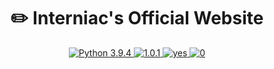 <div align="center">
    <h1>✏️ Interniac's Official Website</h1>
</div>

<div align="center">
        <a href="https://www.python.org/downloads/release/python-394/">
            <img src="https://img.shields.io/badge/python-3.9.4-blue.svg" alt="Python 3.9.4" />
        </a>
        <a href="https://github.com/Interniac/interniac-website/releases/">
            <img src="https://img.shields.io/github/release/Interniac/interniac-website.svg" alt="1.0.1" />
        </a>
        <a href="https://github.com/Interniac/interniac-website/graphs/commit-activity">
            <img src="https://img.shields.io/badge/Maintained%3F-yes-green.svg" alt="yes" />
        </a>
        <a href="https://snyk.io/test/github/interniac/interniac-website">
            <img src="https://snyk.io/test/github/interniac/interniac-website/badge.svg" alt="0">
        </a>
    </a>
</div>

